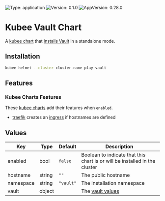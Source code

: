 

[//]: # (README.md generated by gotmpl. DO NOT EDIT.)

![Type: application](https://img.shields.io/badge/Type-application-informational?style=flat-square) ![Version: 0.1.0](https://img.shields.io/badge/Version-0.1.0-informational?style=flat-square) ![AppVersion: 0.28.0](https://img.shields.io/badge/AppVersion-0.28.0-informational?style=flat-square)

# Kubee Vault Chart

A [kubee chart](https://github.com/EraldyHq/kubee/blob/main/docs/site/kubee-helmet-chart.md) that [installs Vault](https://developer.hashicorp.com/vault/docs/platform/k8s)
in a standalone mode.

## Installation

```bash
kubee helmet --cluster cluster-name play vault
```

## Features

### Kubee Charts Features

  These [kubee charts](https://github.com/EraldyHq/kubee/blob/main/docs/site/kubee-helmet-chart.md) add their features when `enabled`.

* [traefik](https://github.com/EraldyHq/kubee/blob/main/charts/traefik/README.md) creates an [ingress](https://kubernetes.io/docs/concepts/services-networking/ingress/) if hostnames are defined

## Values

| Key | Type | Default | Description |
|-----|------|---------|-------------|
| enabled | bool | `false` | Boolean to indicate that this chart is or will be installed in the cluster |
| hostname | string | `""` | The public hostname |
| namespace | string | `"vault"` | The installation namespace |
| vault | object | | The [vault values](https://github.com/hashicorp/vault-helm/blob/v0.28.0/values.yaml) |

